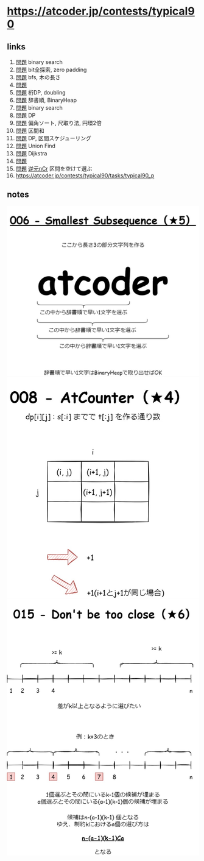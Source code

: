 # https://atcoder.jp/contests/typical90

## links

1. [問題](https://atcoder.jp/contests/typical90/tasks/typical90_a) binary search
2. [問題](https://atcoder.jp/contests/typical90/tasks/typical90_b) bit全探索, zero padding
3. [問題](https://atcoder.jp/contests/typical90/tasks/typical90_c) bfs, 木の長さ
4. [問題](https://atcoder.jp/contests/typical90/tasks/typical90_d)
5. [問題](https://atcoder.jp/contests/typical90/tasks/typical90_e) 桁DP, doubling
6. [問題](https://atcoder.jp/contests/typical90/tasks/typical90_f) 辞書順, BinaryHeap
7. [問題](https://atcoder.jp/contests/typical90/tasks/typical90_g) binary search
8. [問題](https://atcoder.jp/contests/typical90/tasks/typical90_h) DP
9. [問題](https://atcoder.jp/contests/typical90/tasks/typical90_i) 偏角ソート, 尺取り法, 円環2倍
10. [問題](https://atcoder.jp/contests/typical90/tasks/typical90_j) 区間和
11. [問題](https://atcoder.jp/contests/typical90/tasks/typical90_k) DP, 区間スケジューリング
12. [問題](https://atcoder.jp/contests/typical90/tasks/typical90_l) Union Find
13. [問題](https://atcoder.jp/contests/typical90/tasks/typical90_m) Dijkstra
14. [問題](https://atcoder.jp/contests/typical90/tasks/typical90_n)
15. [問題](https://atcoder.jp/contests/typical90/tasks/typical90_o) [逆元nCr](https://blog.satoooh.com/entry/5195/) 区間を空けて選ぶ
16. https://atcoder.jp/contests/typical90/tasks/typical90_p


## notes

![](img/6.jpg)
![](img/README-8.jpg)
![](img/README-15.jpg)
